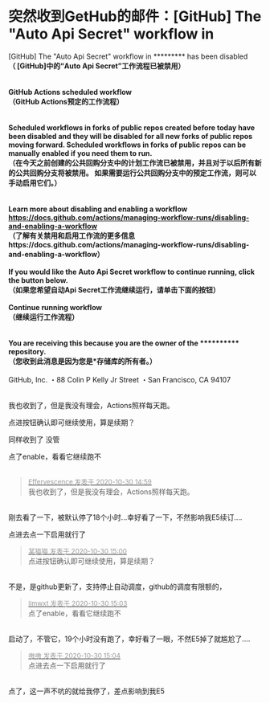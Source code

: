 # 突然收到GetHub的邮件：[GitHub] The &quot;Auto Api Secret&quot; workflow in


[GitHub] The &quot;Auto Api Secret&quot; workflow in ********* has been disabled<br />
<strong>（ [GitHub]******中的“Auto Api Secret”工作流程已被禁用）</strong><br />
<br />
 <br />
GitHub Actions scheduled workflow<br />
<strong> （GitHub Actions预定的工作流程）</strong><br />
<br />
 <br />
Scheduled workflows in forks of public repos created before today have been disabled and they will be disabled for all new forks of public repos moving forward. Scheduled workflows in forks of public repos can be manually enabled if you need them to run.<br />
<strong>（在今天之前创建的公共回购分支中的计划工作流已被禁用，并且对于以后所有新的公共回购分支将被禁用。 如果需要运行公共回购分支中的预定工作流，则可以手动启用它们。）</strong><br />
<br />
 <br />
Learn more about disabling and enabling a workflow https://docs.github.com/actions/managing-workflow-runs/disabling-and-enabling-a-workflow<br />
<strong>（了解有关禁用和启用工作流的更多信息https://docs.github.com/actions/managing-workflow-runs/disabling-and-enabling-a-workflow）</strong><br />
 <br />
If you would like the Auto Api Secret workflow to continue running, click the button below.<br />
<strong>（如果您希望自动Api Secret工作流继续运行，请单击下面的按钮）</strong><br />
 <br />
Continue running workflow<br />
<strong> （继续运行工作流程）</strong><br />
 <br />
 <br />
You are receiving this because you are the owner of the ********** repository.<br />
<strong>（您收到此消息是因为您是*******存储库的所有者。）</strong><br />
 <br />
GitHub, Inc. ・88 Colin P Kelly Jr Street ・San Francisco, CA 94107<br />
<br />


我也收到了，但是我没有理会，Actions照样每天跑。

点进按钮确认即可继续使用，算是续期？

同样收到了 没管

点了enable，看看它继续跑不<br />
<br />
<img src="static/image/smiley/default/time.gif" smilieid="15" border="0" alt="" /><img src="static/image/smiley/default/time.gif" smilieid="15" border="0" alt="" /><img src="static/image/smiley/default/time.gif" smilieid="15" border="0" alt="" />

<div class="quote"><blockquote><font size="2"><a href="https://www.hostloc.com/forum.php?mod=redirect&amp;goto=findpost&amp;pid=9375311&amp;ptid=760246" target="_blank"><font color="#999999">Effervescence 发表于 2020-10-30 14:59</font></a></font><br />
我也收到了，但是我没有理会，Actions照样每天跑。</blockquote></div><br />
刚去看了一下，被默认停了18个小时...幸好看了一下，不然影响我E5续订....

点进去点一下启用就行了

<div class="quote"><blockquote><font size="2"><a href="https://www.hostloc.com/forum.php?mod=redirect&amp;goto=findpost&amp;pid=9375321&amp;ptid=760246" target="_blank"><font color="#999999">某猫猫 发表于 2020-10-30 15:00</font></a></font><br />
点进按钮确认即可继续使用，算是续期？</blockquote></div><br />
不是，是github更新了，支持停止自动调度，github的调度有限额的，

<div class="quote"><blockquote><font size="2"><a href="https://www.hostloc.com/forum.php?mod=redirect&amp;goto=findpost&amp;pid=9375342&amp;ptid=760246" target="_blank"><font color="#999999">llmwxt 发表于 2020-10-30 15:03</font></a></font><br />
点了enable，看看它继续跑不</blockquote></div><br />
启动了，不管它，19个小时没有跑了，幸好看了一眼，不然E5掉了就尴尬了....

<div class="quote"><blockquote><font size="2"><a href="https://www.hostloc.com/forum.php?mod=redirect&amp;goto=findpost&amp;pid=9375346&amp;ptid=760246" target="_blank"><font color="#999999">嗷嗷 发表于 2020-10-30 15:04</font></a></font><br />
点进去点一下启用就行了</blockquote></div><br />
点了，这一声不吭的就给我停了，差点影响到我E5<img src="static/image/smiley/yct/010.gif" smilieid="41" border="0" alt="" />
